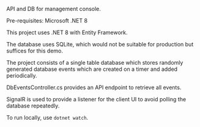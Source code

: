 API and DB for management console.

Pre-requisites:
Microsoft .NET 8

This project uses .NET 8 with Entity Framework.

The database uses SQLite, which would not be suitable for production but suffices for this demo.

The project consists of a single table database which stores randomly generated database events which are created on a timer and added periodically.

DbEventsController.cs provides an API endpoint to retrieve all events.

SignalR is used to provide a listener for the client UI to avoid polling the database repeatedly.

To run locally, use `dotnet watch`.